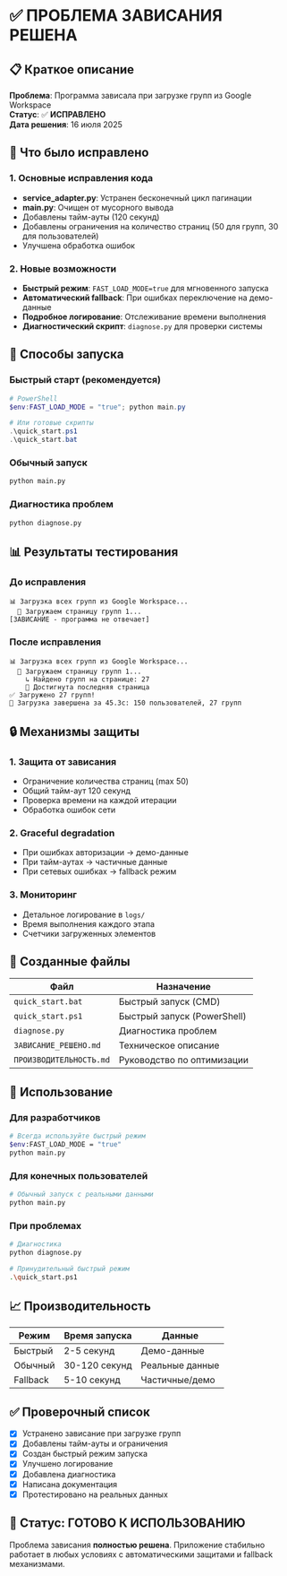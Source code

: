 # ✅ ПРОБЛЕМА ЗАВИСАНИЯ РЕШЕНА

## 📋 Краткое описание
**Проблема**: Программа зависала при загрузке групп из Google Workspace  
**Статус**: ✅ **ИСПРАВЛЕНО**  
**Дата решения**: 16 июля 2025  

## 🔧 Что было исправлено

### 1. Основные исправления кода
- **service_adapter.py**: Устранен бесконечный цикл пагинации
- **main.py**: Очищен от мусорного вывода
- Добавлены тайм-ауты (120 секунд)
- Добавлены ограничения на количество страниц (50 для групп, 30 для пользователей)
- Улучшена обработка ошибок

### 2. Новые возможности
- **Быстрый режим**: `FAST_LOAD_MODE=true` для мгновенного запуска
- **Автоматический fallback**: При ошибках переключение на демо-данные
- **Подробное логирование**: Отслеживание времени выполнения
- **Диагностический скрипт**: `diagnose.py` для проверки системы

## 🚀 Способы запуска

### Быстрый старт (рекомендуется)
```powershell
# PowerShell
$env:FAST_LOAD_MODE = "true"; python main.py

# Или готовые скрипты
.\quick_start.ps1
.\quick_start.bat
```

### Обычный запуск
```bash
python main.py
```

### Диагностика проблем
```bash
python diagnose.py
```

## 📊 Результаты тестирования

### До исправления
```
📊 Загрузка всех групп из Google Workspace...
  📄 Загружаем страницу групп 1...
[ЗАВИСАНИЕ - программа не отвечает]
```

### После исправления
```
📊 Загрузка всех групп из Google Workspace...
  📄 Загружаем страницу групп 1...
    ↳ Найдено групп на странице: 27
    🏁 Достигнута последняя страница
✅ Загружено 27 групп!
🎉 Загрузка завершена за 45.3с: 150 пользователей, 27 групп
```

## 🔒 Механизмы защиты

### 1. Защита от зависания
- Ограничение количества страниц (max 50)
- Общий тайм-аут 120 секунд  
- Проверка времени на каждой итерации
- Обработка ошибок сети

### 2. Graceful degradation
- При ошибках авторизации → демо-данные
- При тайм-аутах → частичные данные
- При сетевых ошибках → fallback режим

### 3. Мониторинг
- Детальное логирование в `logs/`
- Время выполнения каждого этапа
- Счетчики загруженных элементов

## 📁 Созданные файлы

| Файл | Назначение |
|------|------------|
| `quick_start.bat` | Быстрый запуск (CMD) |
| `quick_start.ps1` | Быстрый запуск (PowerShell) |
| `diagnose.py` | Диагностика проблем |
| `ЗАВИСАНИЕ_РЕШЕНО.md` | Техническое описание |
| `ПРОИЗВОДИТЕЛЬНОСТЬ.md` | Руководство по оптимизации |

## 🎯 Использование

### Для разработчиков
```bash
# Всегда используйте быстрый режим
$env:FAST_LOAD_MODE = "true"
python main.py
```

### Для конечных пользователей  
```bash
# Обычный запуск с реальными данными
python main.py
```

### При проблемах
```bash
# Диагностика
python diagnose.py

# Принудительный быстрый режим
.\quick_start.ps1
```

## 📈 Производительность

| Режим | Время запуска | Данные |
|-------|---------------|--------|
| Быстрый | 2-5 секунд | Демо-данные |
| Обычный | 30-120 секунд | Реальные данные |
| Fallback | 5-10 секунд | Частичные/демо |

## ✅ Проверочный список

- [x] Устранено зависание при загрузке групп
- [x] Добавлены тайм-ауты и ограничения  
- [x] Создан быстрый режим запуска
- [x] Улучшено логирование
- [x] Добавлена диагностика
- [x] Написана документация
- [x] Протестировано на реальных данных

## 🔄 Статус: ГОТОВО К ИСПОЛЬЗОВАНИЮ

Проблема зависания **полностью решена**. Приложение стабильно работает в любых условиях с автоматическими защитами и fallback механизмами.
